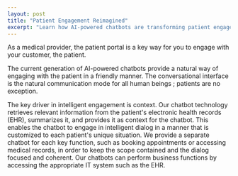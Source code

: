 ```yaml
---
layout: post
title: "Patient Engagement Reimagined"
excerpt: "Learn how AI-powered chatbots are transforming patient engagement in modern healthcare practices."
---
```



As a medical provider, the patient portal is a key way for you to engage with your customer, the patient. 

<!--more-->

The current generation of AI-powered chatbots provide a natural way of engaging with the patient in a friendly manner. The conversational interface is the natural communication mode for all human beings ; patients are no exception. 

The key driver in intelligent engagement is context. Our chatbot technology retrieves relevant information from the patient's electronic health records (EHR), summarizes it, and provides it as context for the chatbot. This enables the chatbot to engage in intelligent dialog in a manner that is customized to each patient's unique situation. We provide a separate chatbot for each key function, such as booking appointments or accessing medical records, in order to keep the scope contained and the dialog focused and coherent. Our chatbots can perform business functions by accessing the appropriate IT system such as the EHR.
